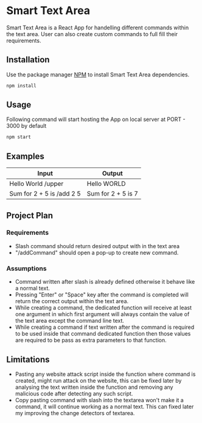 # Smart Text Area

Smart Text Area is a React App for handelling different commands within the text area. User can also create custom commands to full fill their requirements.

## Installation

Use the package manager [NPM](https://nodejs.org/en/) to install Smart Text Area dependencies.

```bash
npm install
```

## Usage

Following command will start hosting the App on local server at PORT - 3000 by default
```bash
npm start
```

## Examples

| Input                     | Output             |
| ------------------------- | ------------------ |
| Hello World /upper        | Hello WORLD        |
| Sum for 2 + 5 is /add 2 5 | Sum for 2 + 5 is 7 |


## Project Plan

### Requirements
- Slash command should return desired output with in the text area
- "/addCommand" should open a pop-up to create new command.

### Assumptions
- Command written after slash is already defined otherwise it behave like a normal text.
- Pressing "Enter" or "Space" key after the command is completed will return the correct output within the text area.
- While creating a command, the dedicated function will receive at least one argument in which first argument will always contain the value of the text area except the command line text.
- While creating a command if text written after the command is required to be used inside that command dedicated function then those values are required to be pass as extra parameters to that function.

## Limitations
- Pasting any website attack script inside the function where command is created, might run attack on the website, this can be fixed later by analysing the text written inside the function and removing any malicious code after detecting any such script.
- Copy pasting command with slash into the textarea won't make it a command, it will continue working as a normal text. This can fixed later my improving the change detectors of textarea.